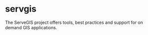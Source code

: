 servgis
=======

The ServeGIS project offers tools, best practices and support for on demand GIS applications.

